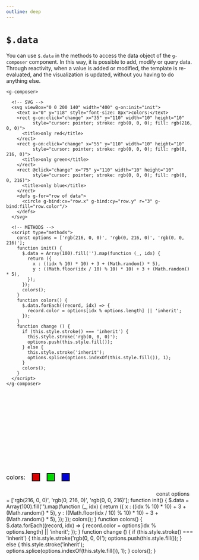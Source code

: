```yaml
---
outline: deep
---
```


# `$.data`

You can use `$.data` in the methods to access the data object of the `g-composer` component. In this
way, it is possible to add, modify or query data. Through reactivity, when a value is added or
modified, the template is re-evaluated, and the visualization is updated, without you having to do
anything else.

```html{27,36}
<g-composer>

  <!-- SVG -->
  <svg viewBox="0 0 200 140" width="400" g-on:init="init">
    <text x="0" y="118" style="font-size: 8px">colors:</text>
    <rect g-on:click="change" x="35" y="110" width="10" height="10"
          style="cursor: pointer; stroke: rgb(0, 0, 0); fill: rgb(216, 0, 0)">
      <title>only red</title>
    </rect>
    <rect g-on:click="change" x="55" y="110" width="10" height="10"
          style="cursor: pointer; stroke: rgb(0, 0, 0); fill: rgb(0, 216, 0)">
      <title>only green</title>
    </rect>
    <rect @click="change" x="75" y="110" width="10" height="10"
          style="cursor: pointer; stroke: rgb(0, 0, 0); fill: rgb(0, 0, 216)">
      <title>only blue</title>
    </rect>
    <defs g-for="row of data">
      <circle g-bind:cx="row.x" g-bind:cy="row.y" r="3" g-bind:fill="row.color"/>
    </defs>
  </svg>

  <!-- METHODS -->
  <script type="methods">
    const options = ['rgb(216, 0, 0)', 'rgb(0, 216, 0)', 'rgb(0, 0, 216)'];
    function init() {
      $.data = Array(100).fill('').map(function (_, idx) {
        return ({   
          x : ((idx % 10) * 10) + 3 + (Math.random() * 5), 
          y : ((Math.floor(idx / 10) % 10) * 10) + 3 + (Math.random() * 5),
        });
      });
      colors();
    }
    function colors() {
      $.data.forEach((record, idx) => {
        record.color = options[idx % options.length] || 'inherit';
      });
    }
    function change () {
      if (this.style.stroke() === 'inherit') {
        this.style.stroke('rgb(0, 0, 0)');
        options.push(this.style.fill());
      } else {
        this.style.stroke('inherit');
        options.splice(options.indexOf(this.style.fill()), 1);
      }
      colors();
    }
  </script>
</g-composer>
```

<g-composer>
  <svg viewBox="0 0 200 140" width="400" g-on:init="init">
    <text x="0" y="118" style="font-size: 8px">colors:</text>
    <rect g-on:click="change" x="35" y="110" width="10" height="10"
          style="cursor: pointer; stroke: rgb(0, 0, 0); fill: rgb(216, 0, 0)"><title>only red</title></rect>
    <rect g-on:click="change" x="55" y="110" width="10" height="10"
          style="cursor: pointer; stroke: rgb(0, 0, 0); fill: rgb(0, 216, 0)"><title>only green</title></rect>
    <rect g-on:click="change" x="75" y="110" width="10" height="10"
          style="cursor: pointer; stroke: rgb(0, 0, 0); fill: rgb(0, 0, 216)"><title>only blue</title></rect>
    <defs g-for="row of data">
      <circle g-bind:cx="row.x" g-bind:cy="row.y" r="3" g-bind:fill="row.color"/>
    </defs>
  </svg>
  <g-script type="methods">
    const options = ['rgb(216, 0, 0)', 'rgb(0, 216, 0)', 'rgb(0, 0, 216)'];
    function init() {
      $.data = Array(100).fill('').map(function (_, idx) {
        return ({   
          x : ((idx % 10) * 10) + 3 + (Math.random() * 5), 
          y : ((Math.floor(idx / 10) % 10) * 10) + 3 + (Math.random() * 5),
        });
      });
      colors();
    }
    function colors() {
      $.data.forEach((record, idx) => {
        record.color = options[idx % options.length] || 'inherit';
      });
    }
    function change () {
      if (this.style.stroke() === 'inherit') {
        this.style.stroke('rgb(0, 0, 0)');
        options.push(this.style.fill());
      } else {
        this.style.stroke('inherit');
        options.splice(options.indexOf(this.style.fill()), 1);
      }
      colors();
    }
  </g-script>
</g-composer>
